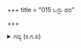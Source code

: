 +++
title = "015 ಒನ್ದು ಹರ"

+++

<details><summary>ಗದ್ಯ (ಕ.ಗ.ಪ) </summary>

15. "ಒಂದು ಹರನು ಹಿಡಿಯುವ ಬಾಣ. ಇನ್ನೊಂದು ದೇವೇಂದ್ರನದು. ಕುಬೇರ, ಅಗ್ನಿ ವಾಯುವಿನ ದಿವ್ಯಾಸ್ತ್ರಗಳು ಪಾರ್ಥನ ಬತ್ತಳಿಕೆಯಲ್ಲಿ ತುಂಬಿವೆ. ಈ ಬಾಣಗಳು ಶತ್ರುವನ್ನು ಕೊಂದಲ್ಲದೆ ಹಿಂದಿರುಗುವುದಿಲ್ಲ. ನಮ್ಮಲ್ಲಿ ಒಂದೊಂದಕ್ಕೆ ಒಬ್ಬೊಬ್ಬರು ಗುರಿ. ಇಂದು ಅವುಗಳನ್ನು ತಡೆಯಲು ನಮಗೆ ಸಾಧ್ಯವಿಲ್ಲ, ನಮಗೆ ಜಯವಿಲ್ಲ" ಎಂದು  ದ್ರೋಣನು ಹೇಳಿದನು.
</details>
